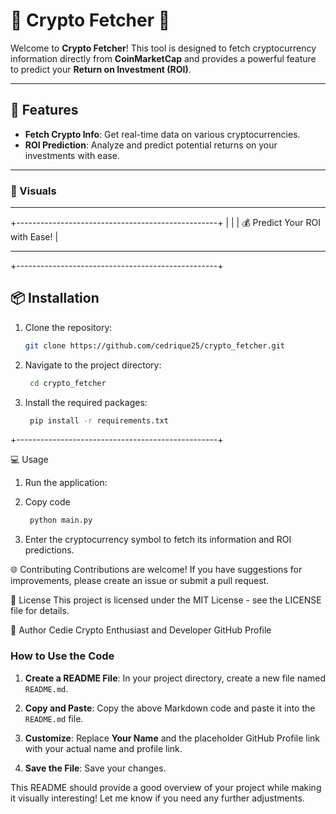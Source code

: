 # 🌟 Crypto Fetcher 🌟

Welcome to **Crypto Fetcher**! This tool is designed to fetch cryptocurrency information directly from **CoinMarketCap** and provides a powerful feature to predict your **Return on Investment (ROI)**.

---

## 🚀 Features

- **Fetch Crypto Info**: Get real-time data on various cryptocurrencies.
- **ROI Prediction**: Analyze and predict potential returns on your investments with ease.

---

### 🎨 Visuals


---

+--------------------------------------------------+ | | | 💰 Predict Your ROI with Ease! |

-------------------------------
+--------------------------------------------------+


## 📦 Installation

1. Clone the repository:
   ```bash
   git clone https://github.com/cedrique25/crypto_fetcher.git

2. Navigate to the project directory:
   ```bash
    cd crypto_fetcher
4. Install the required packages:
   ```bash
    pip install -r requirements.txt
+--------------------------------------------------+


💻 Usage
1. Run the application:

2. Copy code
   ```bash
    python main.py

3. Enter the cryptocurrency symbol to fetch its information and ROI predictions.

🌐 Contributing
Contributions are welcome! If you have suggestions for improvements, please create an issue or submit a pull request.

📄 License
This project is licensed under the MIT License - see the LICENSE file for details.

📝 Author
Cedie
Crypto Enthusiast and Developer
GitHub Profile


### How to Use the Code

1. **Create a README File**: In your project directory, create a new file named `README.md`.

2. **Copy and Paste**: Copy the above Markdown code and paste it into the `README.md` file.

3. **Customize**: Replace **Your Name** and the placeholder GitHub Profile link with your actual name and profile link. 

4. **Save the File**: Save your changes.

This README should provide a good overview of your project while making it visually interesting! Let me know if you need any further adjustments.

